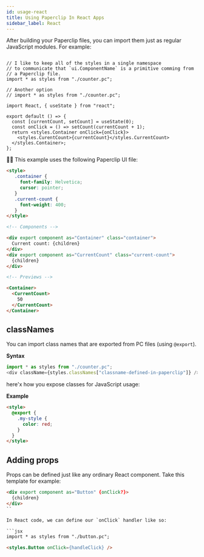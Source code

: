 ```yaml
---
id: usage-react
title: Using Paperclip In React Apps
sidebar_label: React
---
```


After building your Paperclip files, you can import them just as regular JavaScript modules. For example:

```tsx

// I like to keep all of the styles in a single namespace
// to communicate that `ui.ComponentName` is a primitive comming from
// a Paperclip file. 
import * as styles from "./counter.pc";

// Another option
// import * as styles from "./counter.pc";

import React, { useState } from "react";

export default () => {
  const [currentCount, setCount] = useState(0);
  const onClick = () => setCount(currentCount + 1);
  return <styles.Container onClick={onClick}>
    <styles.CurentCount>{currentCount}</styles.CurrentCount>
  </styles.Container>;
};
```


☝🏻 This example uses the following Paperclip UI file:

```html live
<style>
   .container {
     font-family: Helvetica;
     cursor: pointer;
   }
   .current-count {
     font-weight: 400;
   }
</style>

<!-- Components -->

<div export component as="Container" class="container">
  Current count: {children}
</div>
<div export component as="CurrentCount" class="current-count">
  {children}
</div>

<!-- Previews -->

<Container>
  <CurrentCount>
    50
  </CurrentCount>
</Container>
```

## classNames

You can import class names that are exported from PC files (using `@export`). 

**Syntax**

```javascript
import * as styles from "./counter.pc";
<div className={styles.classNames["classname-defined-in-paperclip"]} />
```

here'x how you expose classes for JavaScript usage:

**Example**

```html
<style>
  @export {
    .my-style {
      color: red;
    }
  }
</style>
```

## Adding props

Props can be defined just like any ordinary React component. Take this template for example:

```html
<div export component as="Button" {onClick?}>
  {children}
</div>
``

In React code, we can define our `onClick` handler like so:

```jsx
import * as styles from "./button.pc";

<styles.Button onClick={handleClick} />
```
